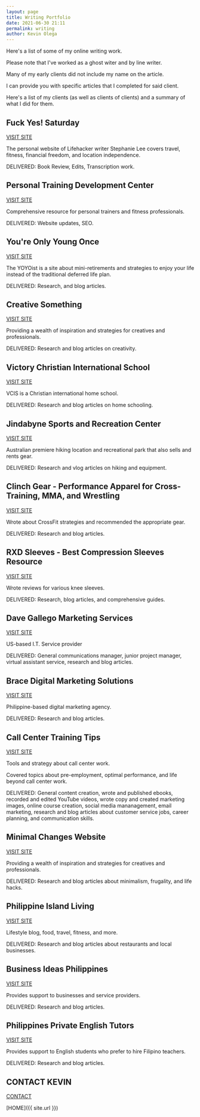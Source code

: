 ```yaml
--- 
layout: page
title: Writing Portfolio
date: 2021-06-30 21:11
permalink: writing 
author: Kevin Olega 
--- 
```

Here's a list of some of my online writing work.

Please note that I've worked as a ghost witer and by line writer.

Many of my early clients did not include my name on the article.

I can provide you with specific articles that I completed for said client.

Here's a list of my clients (as well as clients of clients) and a summary of what I did for them.

## Fuck Yes! Saturday

[VISIT SITE](https://thefyslife.com/)

The personal website of Lifehacker writer Stephanie Lee covers travel, fitness, financial freedom, and location independence.

DELIVERED: Book Review, Edits, Transcription work.


## Personal Training Development Center

[VISIT SITE](https://www.theptdc.com)

Comprehensive resource for personal trainers and fitness professionals.

DELIVERED: Website updates, SEO.


## You're Only Young Once

[VISIT SITE](https://www.theyoyoists.com/)

The YOYOist is a site about mini-retirements and strategies to enjoy your life instead of the traditional deferred life plan.

DELIVERED: Research, and blog articles.


## Creative Something

[VISIT SITE](https://creativesomething.net)

Providing a wealth of inspiration and strategies for creatives and professionals.

DELIVERED: Research and blog articles on creativity.


## Victory Christian International School

[VISIT SITE](http://vcishomestudy.edu.ph/)

VCIS is a Christian international home school.

DELIVERED: Research and blog articles on home schooling.


## Jindabyne Sports and Recreation Center

[VISIT SITE](https://www.jindabynesports.com.au)

Australian premiere hiking location and recreational park that also sells and rents gear.

DELIVERED: Research and vlog articles on hiking and equipment.


## Clinch Gear - Performance Apparel for Cross-Training, MMA, and Wrestling

[VISIT SITE](https://clinchgear.com)

Wrote about CrossFit strategies and recommended the appropriate gear.

DELIVERED: Research and blog articles.


## RXD Sleeves - Best Compression Sleeves Resource

[VISIT SITE](https://www.rxdsleeves.com)

Wrote reviews for various knee sleeves.

DELIVERED: Research, blog articles, and comprehensive guides.

## Dave Gallego Marketing Services

[VISIT SITE](https://www.youtube.com/user/bobbyriounlock)

US-based I.T. Service provider

DELIVERED: General communications manager, junior project manager, virtual assistant service, research and blog articles.


## Brace Digital Marketing Solutions

[VISIT SITE](https://www.bracedigitalsolutions.com/)

Philippine-based digital marketing agency.

DELIVERED: Research and blog articles.


## Call Center Training Tips

[VISIT SITE](https://callcentertrainingtips.com)

Tools and strategy about call center work.

Covered topics about pre-employment, optimal performance, and life beyond call center work.

DELIVERED: General content creation, wrote and published ebooks, recorded and edited YouTube videos, wrote copy and created marketing images, online course creation, social media mananagement, email marketing, research and blog articles about customer service jobs, career planning, and communication skills.


## Minimal Changes Website

[VISIT SITE](https://minimalchanges.com)

Providing a wealth of inspiration and strategies for creatives and professionals.

DELIVERED: Research and blog articles about minimalism, frugality, and life hacks.


## Philippine Island Living

[VISIT SITE](https://philippineislandliving.com)

Lifestyle blog, food, travel, fitness, and more.

DELIVERED: Research and blog articles about restaurants and local businesses.


## Business Ideas Philippines

[VISIT SITE](https://businessideasph.com)

Provides support to businesses and service providers.

DELIVERED: Research and blog articles.


## Philippines Private English Tutors

[VISIT SITE](https://philippinesprivateenglishtutors.com)

Provides support to English students who prefer to hire Filipino teachers.

DELIVERED: Research and blog articles.


## CONTACT KEVIN

[CONTACT](https://olega.org/contact)

[HOME]({{ site.url }})



